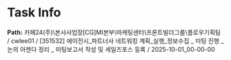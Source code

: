 # Task Info

**Path:** 카페24(주)\본사사업장\[CG]MI본부\마케팅센터\프론트빌더그룹\플로우기획팀 / cwlee01 / [351532] 에이전시_파트너사 네트워킹 계획_실행_정보수집 _ 미팅 진행 _ 논의 아젠다 정리 _ 미팅보고서 작성 및 세일즈포스 등록 / 2025-10-01_00-00-00


